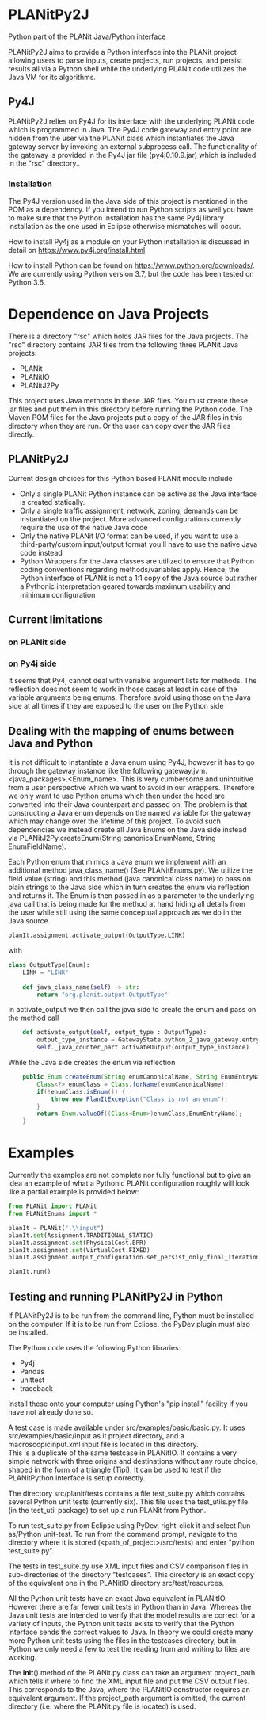 # PLANitPy2J
Python part of the PLANit Java/Python interface

PLANitPy2J aims to provide a Python interface into the PLANit project allowing users to parse inputs, create projects, run projects, and persist results all via a Python shell while the underlying PLANit code utilizes the Java VM for its algorithms.

## Py4J

PLANitPy2J relies on Py4J for its interface with the underlying PLANit code which is programmed in Java. The Py4J code gateway and entry point
are hidden from the user via the PLANit class which instantiates the Java gateway server by invoking an external subprocess call. The functionality of the gateway is provided in the Py4J jar file (py4j0.10.9.jar) which is included in the "rsc" directory..

### Installation

The Py4J version used in the Java side of this project is mentioned in the POM as a dependency. If you intend to run Python scripts as well you have to make sure that the Python installation has the same Py4j library installation as the one used in Eclipse otherwise mismatches will occur.

How to install Py4j as a module on your Python installation is discussed in detail on <https://www.py4j.org/install.html>

How to install Python can be found on <https://www.python.org/downloads/>. We are currently using Python version 3.7, but the code has been tested on Python 3.6.

# Dependence on Java Projects

There is a directory "rsc" which holds JAR files for the Java projects.  The "rsc" directory contains JAR files from the following three PLANit Java projects:

* PLANit
* PLANitIO
* PLANitJ2Py

This project uses Java methods in these JAR files.  You must create these jar files and put them in this directory before running the Python code.  The Maven POM files for the Java projects put a copy of the JAR files in this directory when they are run.  Or the user can copy over the JAR files directly.

## PLANitPy2J

Current design choices for this Python based PLANit module include

* Only a single PLANit Python instance can be active as the Java interface is created statically. 
* Only a single traffic assignment, network, zoning, demands can be instantiated on the project. More advanced configurations currently require the use of the native Java code
* Only the native PLANit I/O format can be used, if you want to use a third-party/custom input/output format you'll have to use the native Java code instead
* Python Wrappers for the Java classes are utilized to ensure that Python coding conventions regarding methods/variables apply. Hence, the Python interface of PLANit is not a 1:1 copy of the Java source but rather a Pythonic interpretation geared towards maximum usability and minimum configuration 

## Current limitations

### on PLANit side

### on Py4j side
It seems that Py4j cannot deal with variable argument lists for methods. The reflection does not seem to work in those cases at least in case of the variable arguments being enums. Therefore avoid using those on the Java side at all times if they are exposed to the user on the Python side

## Dealing with the mapping of enums between Java and Python
It is not difficult to instantiate a Java enum using Py4J, however it has to go through the gateway instance like the following gateway.jvm.<java_packages>.<Enum_name>.<EnumField> This is very cumbersome and unintuitive from a user perspective which we want to avoid in our wrappers. Therefore we only want to use Python enums which then under the hood are converted into
their Java counterpart and passed on. The problem is that constructing a Java enum depends on the named variable for the gateway which may change over the lifetime of this project. To avoid such dependencies we instead create all Java Enums on the Java side instead via PLANitJ2Py.createEnum(String canonicalEnumName, String EnumFieldName).

Each Python enum that mimics a Java enum we implement with an additional method java_class_name() (See PLANitEnums.py). We utilize the field value (string) and this method (java canonical class name) to pass on plain strings to the Java side which in turn creates the enum via reflection and returns it. The Enum is then passed in as a parameter to the underlying java call that is being made for the method at hand hiding all details from the user while still using the same conceptual approach as we do in the Java source.

```Python
planIt.assignment.activate_output(OutputType.LINK)
```

with 

```Python
class OutputType(Enum):
    LINK = "LINK"
    
    def java_class_name(self) -> str:
        return "org.planit.output.OutputType"   
```

In activate_output we then call the java side to create the enum and pass on the method call

```Python
    def activate_output(self, output_type : OutputType):
        output_type_instance = GatewayState.python_2_java_gateway.entry_point.createEnum(output_type.java_class_name(),output_type.value)
        self._java_counter_part.activateOutput(output_type_instance)
```

While the Java side creates the enum via reflection

```Java
    public Enum createEnum(String enumCanonicalName, String EnumEntryName) throws ClassNotFoundException, PlanItException {
        Class<?> enumClass = Class.forName(enumCanonicalName);
        if(!enumClass.isEnum()) {
            throw new PlanItException("Class is not an enum");
        }
        return Enum.valueOf((Class<Enum>)enumClass,EnumEntryName);        
    }
```

# Examples

Currently the examples are not complete nor fully functional but to give an idea an example of what a Pythonic PLANit configuration roughly will look like a partial example is provided below:

```python
from PLANit import PLANit
from PLANitEnums import *

planIt = PLANit(".\\input")
planIt.set(Assignment.TRADITIONAL_STATIC)
planIt.assignment.set(PhysicalCost.BPR)
planIt.assignment.set(VirtualCost.FIXED)
planIt.assignment.output_configuration.set_persist_only_final_Iteration(True)

planIt.run()
```

## Testing and running PLANitPy2J in Python

If PLANitPy2J is to be run from the command line, Python must be installed on the computer.  If it is to be run from Eclipse, the PyDev plugin must also be installed.

The Python code uses the following Python libraries:

* Py4j
* Pandas
* unittest
* traceback

Install these onto your computer using Python's "pip install" facility if you have not already done so.

A test case is made available under src/examples/basic/basic.py.  It uses src/examples/basic/input as it project directory, and a macroscopicinput.xml input file is located in this directory.  
This is a duplicate of the same testcase in PLANitIO. It contains a very simple network with three origins and destinations without any route choice, shaped in the form of a triangle (Tipi). It can be used to test if the PLANitPython interface is setup correctly.

The directory src/planit/tests contains a file test_suite.py which contains several Python unit tests (currently six).  This file uses the test_utils.py file (in the test_util package) to set up a run PLANit from Python.  

To run test_suite.py from Eclipse using PyDev, right-click it and select Run as/Python unit-test.  To run from the command prompt, navigate to the directory where it is stored (<path_of_project>/src/tests) and enter "python test_suite.py".

The tests in test_suite.py use XML input files and CSV comparison files in  sub-directories of the directory "testcases".  This directory is an exact copy of the equivalent one in the PLANitIO directory src/test/resources. 
 
All the Python unit tests have an exact Java equivalent in PLANitIO.  However there are far fewer unit tests in Python than in Java.  Whereas the Java unit tests are intended to verify that the model results are correct for a variety of inputs, the Python unit tests exists to verify that the Python interface sends the correct values to Java.
In theory we could create many more Python unit tests using the files in the testcases directory, but in Python we only need a few to test the reading from and writing to files are working.

The __init__() method of the PLANit.py class can take an argument project_path which tells it where to find the XML input file and put the CSV output files.  This corresponds to the Java, where the PLANitIO constructor requires an equivalent argument.
If the project_path argument is omitted, the current directory (i.e. where the PLANit.py file is located) is used.
